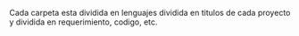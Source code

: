 Cada carpeta esta dividida en lenguajes dividida en titulos de cada proyecto y dividida en requerimiento, codigo, etc.
